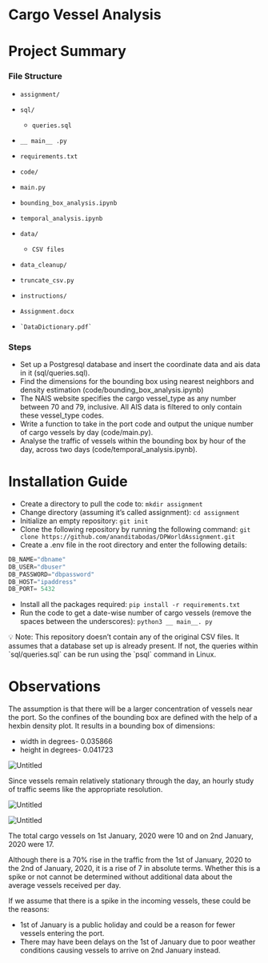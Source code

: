 # Cargo Vessel Analysis

# Project Summary

### File Structure

- `assignment/`  

- `sql/` 

  - `queries.sql`

- `__ main__ .py`

- `requirements.txt`

- `code/`
-   `main.py`
  
  -    `bounding_box_analysis.ipynb`
  
  -   `temporal_analysis.ipynb`

- `data/` 

  - `CSV files`

- `data_cleanup/`
-   `truncate_csv.py`

- `instructions/`
-   `Assignment.docx`
-     `DataDictionary.pdf` 

### Steps

- Set up a Postgresql database and insert the coordinate data and ais data in it (sql/queries.sql).
- Find the dimensions for the bounding box using nearest neighbors and density estimation (code/bounding_box_analysis.ipynb)
- The NAIS website specifies the cargo vessel_type as any number between 70 and 79, inclusive. All AIS data is filtered to only contain these vessel_type codes.
- Write a function to take in the port code and output the unique number of cargo vessels by day (code/main.py).
- Analyse the traffic of vessels within the bounding box by hour of the day, across two days (code/temporal_analysis.ipynb).

# Installation Guide

- Create a directory to pull the code to:
`mkdir assignment`
- Change directory (assuming it’s called assignment):
`cd assignment`
- Initialize an empty repository:
`git init`
- Clone the following repository by running the following command: 
`git clone https://github.com/ananditabodas/DPWorldAssignment.git`
- Create a .env file in the root directory and enter the following details:

```python
DB_NAME="dbname"
DB_USER="dbuser"
DB_PASSWORD="dbpassword"
DB_HOST="ipaddress"
DB_PORT= 5432
```

- Install all the packages required:
`pip install -r requirements.txt`
- Run the code to get a date-wise number of cargo vessels (remove the spaces between the underscores): 
`python3 __ main__. py`

<aside>
💡 Note: This repository doesn’t contain any of the original CSV files. It assumes that a database set up is already present. If not, the queries within `sql/queries.sql` can be run using the `psql` command in Linux.

</aside>

# Observations

The assumption is that there will be a larger concentration of vessels near the port. So the confines of the bounding box are defined with the help of a hexbin density plot. It results in a bounding box of dimensions:

- width in degrees- 0.035866
- height in degrees- 0.041723

![Untitled](https://prod-files-secure.s3.us-west-2.amazonaws.com/15723fa7-0d43-4f55-80c8-d4de4b144322/971f39a0-c4fe-4fbd-ad19-4b52108881d6/Untitled.png)

Since vessels remain relatively stationary through the day, an hourly study of traffic seems like the appropriate resolution.

![Untitled](https://prod-files-secure.s3.us-west-2.amazonaws.com/15723fa7-0d43-4f55-80c8-d4de4b144322/3a6e2ef2-bdb8-4201-bc63-0fa88d3d331a/Untitled.png)

![Untitled](https://prod-files-secure.s3.us-west-2.amazonaws.com/15723fa7-0d43-4f55-80c8-d4de4b144322/bb1529d1-4b7f-49a8-ad89-77ec845439ec/Untitled.png)

The total cargo vessels on 1st January, 2020 were 10 and on 2nd January, 2020 were 17.

Although there is a 70% rise in the traffic from the 1st of January, 2020 to the 2nd of January, 2020, it is a rise of 7 in absolute terms. Whether this is a spike or not cannot be determined without additional data about the average vessels received per day.

If we assume that there is a spike in the incoming vessels, these could be the reasons:

- 1st of January is a public holiday and could be a reason for fewer vessels entering the port.
- There may have been delays on the 1st of January due to poor weather conditions causing vessels to arrive on 2nd January instead.
